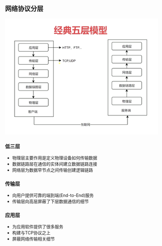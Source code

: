 ## 网络协议分层

![img](./http/2-1.png)
### 低三层
- 物理层主要作用是定义物理设备如何传输数据
- 数据链路层在通信的实体间建立数据链路连接
- 网络层为数据早节点之间传输创建逻辑链路

### 传输层
- 向用户提供可靠的端到端(End-to-End)服务
- 传输层向高层屏蔽了下层数据通信的细节

### 应用层
- 为应用软件提供了很多服务
- 构建与TCP协议之上
- 屏蔽网络传输相关细节